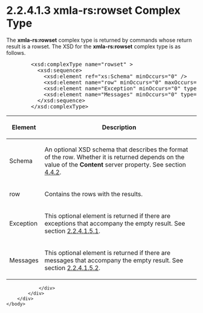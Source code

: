 <html dir="LTR" xmlns:mshelp="http://msdn.microsoft.com/mshelp" xmlns:ddue="http://ddue.schemas.microsoft.com/authoring/2003/5" xmlns:xlink="http://www.w3.org/1999/xlink" xmlns:tool="http://www.microsoft.com/tooltip">
    <head>
        <meta http-equiv="Content-Type" content="text/html; CHARSET=utf-8"></meta>
        <meta name="save" content="history"></meta>
        <title>2.2.4.1.3 xmla-rs:rowset Complex Type</title>
        <xml>
            <mshelp:toctitle title="2.2.4.1.3 xmla-rs:rowset Complex Type"></mshelp:toctitle>
            <mshelp:rltitle title="[MS-SSAS]: xmla-rs:rowset Complex Type"></mshelp:rltitle>
            <mshelp:keyword index="A" term="860014a9-5c85-4f38-bd6b-3c5c1d4403a1"></mshelp:keyword>
            <mshelp:attr name="DCSext.ContentType" value="open specification"></mshelp:attr>
            <mshelp:attr name="AssetID" value="860014a9-5c85-4f38-bd6b-3c5c1d4403a1"></mshelp:attr>
            <mshelp:attr name="TopicType" value="kbRef"></mshelp:attr>
            <mshelp:attr name="DCSext.Title" value="[MS-SSAS]: xmla-rs:rowset Complex Type" />
        </xml>
    </head>
    <body>
        <div id="header">
            <h1 class="heading">2.2.4.1.3 xmla-rs:rowset Complex Type</h1>
        </div>
        <div id="mainSection">
            <div id="mainBody">
                <div id="allHistory" class="saveHistory"></div>
                <div id="sectionSection0" class="section" name="collapseableSection">
                    

<p>The <b>xmla-rs:rowset</b> complex type is returned by commands
whose return result is a rowset. The XSD for the <b>xmla-rs:rowset</b> complex
type is as follows.</p>

<dl>
<dd>
<div><pre>   &lt;xsd:complexType name=&quot;rowset&quot; &gt;
     &lt;xsd:sequence&gt;
       &lt;xsd:element ref=&quot;xs:Schema&quot; minOccurs=&quot;0&quot; /&gt;
       &lt;xsd:element name=&quot;row&quot; minOccurs=&quot;0&quot; maxOccurs=&quot;unbounded&quot; type=&quot;row&quot; /&gt;
       &lt;xsd:element name=&quot;Exception&quot; minOccurs=&quot;0&quot; type=&quot;Exception&quot; /&gt;
       &lt;xsd:element name=&quot;Messages&quot; minOccurs=&quot;0&quot; type=&quot;Messages&quot; /&gt;
     &lt;/xsd:sequence&gt;
   &lt;/xsd:complexType&gt;
</pre></div>
</dd></dl>

<table>
 <thead>
  <tr>
   <th>
   <p>Element</p>
   </th>
   <th>
   <p>Description</p>
   </th>
  </tr>
 </thead>
 <tr>
  <td>
  <p>Schema</p>
  </td>
  <td>
  <p>An optional XSD schema that describes the format of
  the row. Whether it is returned depends on the value of the <b>Content</b>
  server property. See section <a href="8cac5d1a-aeaa-4bd0-9279-c06f7f70f0b5.md">4.4.2</a>.</p>
  </td>
 </tr>
 <tr>
  <td>
  <p>row</p>
  </td>
  <td>
  <p>Contains the rows with the results.</p>
  </td>
 </tr>
 <tr>
  <td>
  <p>Exception</p>
  </td>
  <td>
  <p>This optional element is returned if there are
  exceptions that accompany the empty result. See section <a href="9c674538-a8c5-4553-94a0-1db68d8ab6a9.md">2.2.4.1.5.1</a>.</p>
  </td>
 </tr>
 <tr>
  <td>
  <p>Messages</p>
  </td>
  <td>
  <p>This optional element is returned if there are
  messages that accompany the empty result. See section <a href="34610612-11db-46e3-ad94-ef245a927fd7.md">2.2.4.1.5.2</a>.</p>
  </td>
 </tr>
</table>

<p> </p>


                </div>
            </div>
        </div>
    </body>
</html>